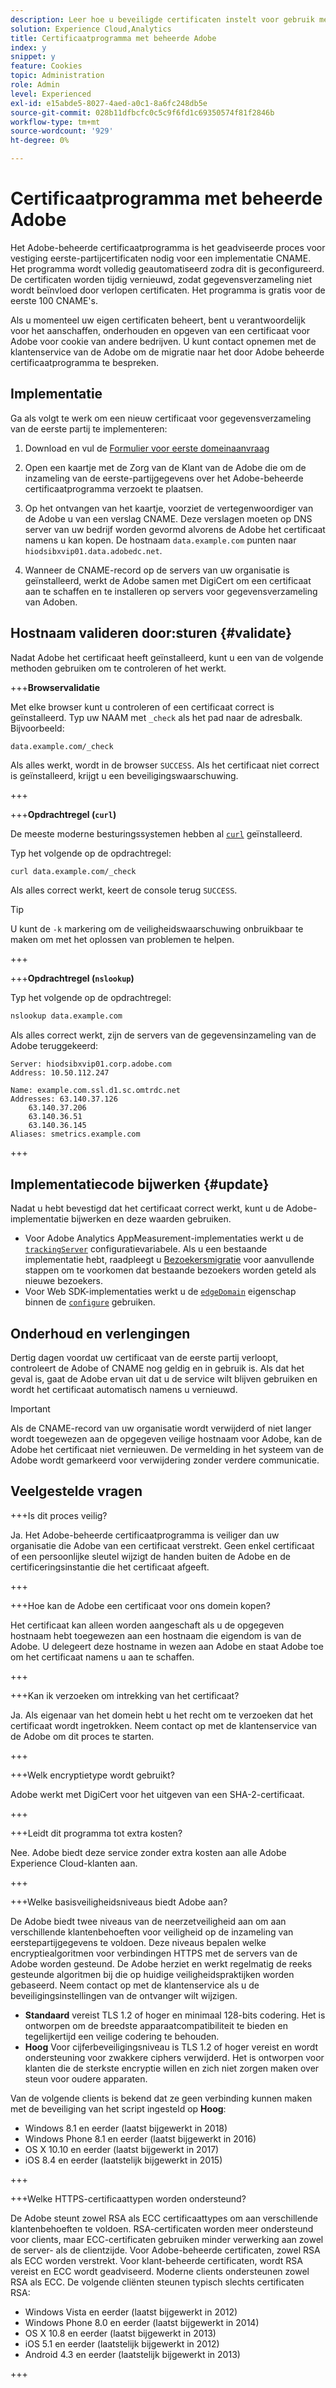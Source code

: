 ```yaml
---
description: Leer hoe u beveiligde certificaten instelt voor gebruik met Adobe Experience Cloud-cookies van de eerste fabrikant.
solution: Experience Cloud,Analytics
title: Certificaatprogramma met beheerde Adobe
index: y
snippet: y
feature: Cookies
topic: Administration
role: Admin
level: Experienced
exl-id: e15abde5-8027-4aed-a0c1-8a6fc248db5e
source-git-commit: 028b11dfbcfc0c5c9f6fd1c69350574f81f2846b
workflow-type: tm+mt
source-wordcount: '929'
ht-degree: 0%

---
```


# Certificaatprogramma met beheerde Adobe

Het Adobe-beheerde certificaatprogramma is het geadviseerde proces voor vestiging eerste-partijcertificaten nodig voor een implementatie CNAME. Het programma wordt volledig geautomatiseerd zodra dit is geconfigureerd. De certificaten worden tijdig vernieuwd, zodat gegevensverzameling niet wordt beïnvloed door verlopen certificaten. Het programma is gratis voor de eerste 100 CNAME&#39;s.

Als u momenteel uw eigen certificaten beheert, bent u verantwoordelijk voor het aanschaffen, onderhouden en opgeven van een certificaat voor Adobe voor cookie van andere bedrijven. U kunt contact opnemen met de klantenservice van de Adobe om de migratie naar het door Adobe beheerde certificaatprogramma te bespreken.

## Implementatie

Ga als volgt te werk om een nieuw certificaat voor gegevensverzameling van de eerste partij te implementeren:

1. Download en vul de [Formulier voor eerste domeinaanvraag](cookies/assets/First_Party_Domain_Request_Form.xlsx)

1. Open een kaartje met de Zorg van de Klant van de Adobe die om de inzameling van de eerste-partijgegevens over het Adobe-beheerde certificaatprogramma verzoekt te plaatsen.

1. Op het ontvangen van het kaartje, voorziet de vertegenwoordiger van de Adobe u van een verslag CNAME. Deze verslagen moeten op DNS server van uw bedrijf worden gevormd alvorens de Adobe het certificaat namens u kan kopen. De hostnaam `data.example.com` punten naar `hiodsibxvip01.data.adobedc.net`.

1. Wanneer de CNAME-record op de servers van uw organisatie is geïnstalleerd, werkt de Adobe samen met DigiCert om een certificaat aan te schaffen en te installeren op servers voor gegevensverzameling van Adoben.

## Hostnaam valideren door:sturen {#validate}

Nadat Adobe het certificaat heeft geïnstalleerd, kunt u een van de volgende methoden gebruiken om te controleren of het werkt.

+++**Browservalidatie**

Met elke browser kunt u controleren of een certificaat correct is geïnstalleerd. Typ uw NAAM met `_check` als het pad naar de adresbalk. Bijvoorbeeld:

`data.example.com/_check`

Als alles werkt, wordt in de browser `SUCCESS`. Als het certificaat niet correct is geïnstalleerd, krijgt u een beveiligingswaarschuwing.

+++

+++**Opdrachtregel (`curl`)**

De meeste moderne besturingssystemen hebben al [`curl`](https://curl.se) geïnstalleerd.

Typ het volgende op de opdrachtregel:

```sh
curl data.example.com/_check
```

Als alles correct werkt, keert de console terug `SUCCESS`.

>[!TIP]
>
>U kunt de `-k` markering om de veiligheidswaarschuwing onbruikbaar te maken om met het oplossen van problemen te helpen.

+++

+++**Opdrachtregel (`nslookup`)**

Typ het volgende op de opdrachtregel:

```sh
nslookup data.example.com
```

Als alles correct werkt, zijn de servers van de gegevensinzameling van de Adobe teruggekeerd:

```text
Server: hiodsibxvip01.corp.adobe.com
Address: 10.50.112.247

Name: example.com.ssl.d1.sc.omtrdc.net
Addresses: 63.140.37.126
    63.140.37.206
    63.140.36.51
    63.140.36.145
Aliases: smetrics.example.com
```

+++

## Implementatiecode bijwerken {#update}

Nadat u hebt bevestigd dat het certificaat correct werkt, kunt u de Adobe-implementatie bijwerken en deze waarden gebruiken.

* Voor Adobe Analytics AppMeasurement-implementaties werkt u de [`trackingServer`](https://experienceleague.adobe.com/en/docs/analytics/implementation/vars/config-vars/trackingserver) configuratievariabele. Als u een bestaande implementatie hebt, raadpleegt u [Bezoekersmigratie](https://experienceleague.adobe.com/en/docs/analytics/technotes/visitor-migration) voor aanvullende stappen om te voorkomen dat bestaande bezoekers worden geteld als nieuwe bezoekers.
* Voor Web SDK-implementaties werkt u de [`edgeDomain`](https://experienceleague.adobe.com/en/docs/experience-platform/web-sdk/commands/configure/edgedomain) eigenschap binnen de [`configure`](https://experienceleague.adobe.com/en/docs/experience-platform/web-sdk/commands/configure/overview) gebruiken.

## Onderhoud en verlengingen

Dertig dagen voordat uw certificaat van de eerste partij verloopt, controleert de Adobe of CNAME nog geldig en in gebruik is. Als dat het geval is, gaat de Adobe ervan uit dat u de service wilt blijven gebruiken en wordt het certificaat automatisch namens u vernieuwd.

>[!IMPORTANT]
>
>Als de CNAME-record van uw organisatie wordt verwijderd of niet langer wordt toegewezen aan de opgegeven veilige hostnaam voor Adobe, kan de Adobe het certificaat niet vernieuwen. De vermelding in het systeem van de Adobe wordt gemarkeerd voor verwijdering zonder verdere communicatie.

## Veelgestelde vragen

+++Is dit proces veilig?

Ja. Het Adobe-beheerde certificaatprogramma is veiliger dan uw organisatie die Adobe van een certificaat verstrekt. Geen enkel certificaat of een persoonlijke sleutel wijzigt de handen buiten de Adobe en de certificeringsinstantie die het certificaat afgeeft.

+++

+++Hoe kan de Adobe een certificaat voor ons domein kopen?

Het certificaat kan alleen worden aangeschaft als u de opgegeven hostnaam hebt toegewezen aan een hostnaam die eigendom is van de Adobe. U delegeert deze hostname in wezen aan Adobe en staat Adobe toe om het certificaat namens u aan te schaffen.

+++

+++Kan ik verzoeken om intrekking van het certificaat?

Ja. Als eigenaar van het domein hebt u het recht om te verzoeken dat het certificaat wordt ingetrokken. Neem contact op met de klantenservice van de Adobe om dit proces te starten.

+++

+++Welk encryptietype wordt gebruikt?

Adobe werkt met DigiCert voor het uitgeven van een SHA-2-certificaat.

+++

+++Leidt dit programma tot extra kosten?

Nee. Adobe biedt deze service zonder extra kosten aan alle Adobe Experience Cloud-klanten aan.

+++

+++Welke basisveiligheidsniveaus biedt Adobe aan?

De Adobe biedt twee niveaus van de neerzetveiligheid aan om aan verschillende klantenbehoeften voor veiligheid op de inzameling van eerstepartijgegevens te voldoen. Deze niveaus bepalen welke encryptiealgoritmen voor verbindingen HTTPS met de servers van de Adobe worden gesteund. De Adobe herziet en werkt regelmatig de reeks gesteunde algoritmen bij die op huidige veiligheidspraktijken worden gebaseerd. Neem contact op met de klantenservice als u de beveiligingsinstellingen van de ontvanger wilt wijzigen.

* **Standaard** vereist TLS 1.2 of hoger en minimaal 128-bits codering. Het is ontworpen om de breedste apparaatcompatibiliteit te bieden en tegelijkertijd een veilige codering te behouden.
* **Hoog** Voor cijferbeveiligingsniveau is TLS 1.2 of hoger vereist en wordt ondersteuning voor zwakkere ciphers verwijderd. Het is ontworpen voor klanten die de sterkste encryptie willen en zich niet zorgen maken over steun voor oudere apparaten.

Van de volgende clients is bekend dat ze geen verbinding kunnen maken met de beveiliging van het script ingesteld op **Hoog**:

* Windows 8.1 en eerder (laatst bijgewerkt in 2018)
* Windows Phone 8.1 en eerder (laatst bijgewerkt in 2016)
* OS X 10.10 en eerder (laatst bijgewerkt in 2017)
* iOS 8.4 en eerder (laatstelijk bijgewerkt in 2015)

+++

+++Welke HTTPS-certificaattypen worden ondersteund?

De Adobe steunt zowel RSA als ECC certificaattypes om aan verschillende klantenbehoeften te voldoen. RSA-certificaten worden meer ondersteund voor clients, maar ECC-certificaten gebruiken minder verwerking aan zowel de server- als de clientzijde. Voor Adobe-beheerde certificaten, zowel RSA als ECC worden verstrekt. Voor klant-beheerde certificaten, wordt RSA vereist en ECC wordt geadviseerd. Moderne clients ondersteunen zowel RSA als ECC. De volgende cliënten steunen typisch slechts certificaten RSA:

* Windows Vista en eerder (laatst bijgewerkt in 2012)
* Windows Phone 8.0 en eerder (laatst bijgewerkt in 2014)
* OS X 10.8 en eerder (laatst bijgewerkt in 2013)
* iOS 5.1 en eerder (laatstelijk bijgewerkt in 2012)
* Android 4.3 en eerder (laatstelijk bijgewerkt in 2013)

+++
